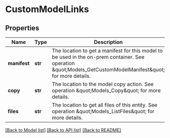 # CustomModelLinks

## Properties
Name | Type | Description | Notes
------------ | ------------- | ------------- | -------------
**manifest** | **str** | The location to get a manifest for this model to be used in the on-prem container. See operation \&quot;Models_GetCustomModelManifest\&quot; for more details. | [optional] 
**copy** | **str** | The location to the model copy action. See operation \&quot;Models_Copy\&quot; for more details. | [optional] 
**files** | **str** | The location to get all files of this entity. See operation \&quot;Models_ListFiles\&quot; for more details. | [optional] 

[[Back to Model list]](../README.md#documentation-for-models) [[Back to API list]](../README.md#documentation-for-api-endpoints) [[Back to README]](../README.md)



